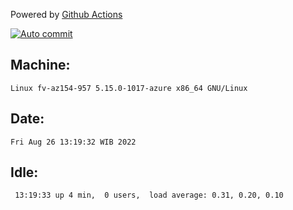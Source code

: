Powered by [Github Actions](https://github.com/features/actions)

[![Auto commit](https://github.com/hiage/workstation/workflows/Auto%20commit/badge.svg)](https://github.com/hiage/workstation/actions?query=workflow%3A%22Auto+commit%22)

## Machine:
```
Linux fv-az154-957 5.15.0-1017-azure x86_64 GNU/Linux
```
## Date:
```
Fri Aug 26 13:19:32 WIB 2022
```
## Idle:
```
 13:19:33 up 4 min,  0 users,  load average: 0.31, 0.20, 0.10
```

